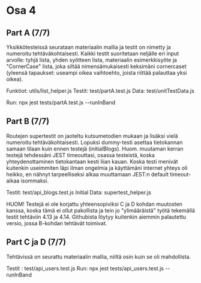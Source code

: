 # Osa 4

## Part A (7/7)

Yksikkötesteissä seurataan materiaalin mallia ja testit on nimetty ja numeroitu tehtäväkohtaisesti. Kaikki testit suoritetaan neljälle eri input arvolle: tyhjä lista, yhden syötteen lista, materiaalin esimerkkisyöte ja "CornerCase" lista, joka siltää nimensämukaisesti keksimäni cornercaset (yleensä tapaukset: useampi oikea vaihtoehto, joista riittää palauttaa yksi oikea).

Funktiot: utils/list_helper.js
Testit: test/partA.test.js
Data: test/unitTestData.js

Run: npx jest tests/partA.test.js --runInBand


## Part B (7/7)

Routejen supertestit on jaoteltu kutsumetodien mukaan ja lisäksi vielä numeroitu tehtäväkohtaisesti. Lopuksi dummy-testi asettaa tietokannan samaan tilaan kuin ennen testejä (initialBlogs). Huom. muutaman kerran testejä tehdessäni JEST timeouttasi, osassa testeistä, koska yhteydenottaminen tietokantaan kesti liian kauan. Koska testi menivät kuitenkin useimmiten läpi ilman ongelmia ja käyttämäni internet yhteys oli heikko, en nähnyt tarpeelliseksi alkaa muuttamaan JEST:n default timeout-aikaa isommaksi.

Testit: test/api_blogs.test.js
Initial Data: supertest_helper.js

HUOM! Testejä ei ole korjattu yhteensopiviksi C ja D kohdan muutosten kanssa, koska tämä ei ollut pakollista ja tein jo "ylimääräistä" työtä tekemällä testit tehtäviin 4.13 ja 4.14. Githubista löytyy kuitenkin aiemmin palautettu versio, jossa B-kohdan tehtävät toimivat.


## Part C ja D (7/7)

Tehtävissä on seurattu materiaalin mallia, niiltä osin kuin se oli mahdollista.

Testit : test/api_users.test.js
Run: npx jest tests/api_users.test.js --runInBand
